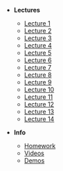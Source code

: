 - **Lectures**
  - [Lecture 1](/lecture-1/lecture.md)
  - [Lecture 2](/lecture-2/lecture.md)
  - [Lecture 3](/lecture-3/lecture.md)
  - [Lecture 4](/lecture-4/lecture.md)
  - [Lecture 5](/lecture-5/lecture.md)
  - [Lecture 6](/lecture-6/lecture.md)
  - [Lecture 7](/lecture-7/lecture.md)
  - [Lecture 8](/lecture-8/lecture.md)
  - [Lecture 9](/lecture-9/lecture.md)
  - [Lecture 10](/lecture-10/lecture.md)
  - [Lecture 11](/lecture-11/lecture.md)
  - [Lecture 12](/lecture-12/lecture.md)
  - [Lecture 13](/lecture-13/lecture.md)
  - [Lecture 14](/lecture-14/lecture.md)

- **Info**
  - [Homework](/homework/homework.md)
  - [Videos](/videos/videos.md)
  - [Demos](/demos/demos.md)
